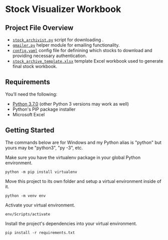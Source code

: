 # Stock Visualizer Workbook


## Project File Overview

- [`stock_archivist.py`](stock_archivist.py) script for downloading .
- [`gmailer.py`](gmailer.py) helper module for emailing functionality.
- [`config.yaml`](config.yaml) config file for definining which stocks to download and providing necessary authentication.
- [`stock_archive_template.xlsx`](stock_archive_template.xlsx) template Excel workbook used to generate final stock workbook.

## Requirements

You’ll need the following:

- [Python 3.7.0](https://www.python.org/downloads/release/python-368/) (other Python 3 versions may work as well)
- Python's PIP package installer
- Microsoft Excel

## Getting Started

The commands below are for Windows and my Python alias is "python" but yours may be "python3", "py -3", etc.

Make sure you have the virtualenv package in your global Python environment.

```
python -m pip install virtualenv
```

Move this project to its own folder and setup a virtual environment inside of it.

```
python -m venv env
```

Activate your virtual environment.

```
env/Scripts/activate
```

Install the project's dependencies into your virtual environment.

```
pip install -r requirements.txt
```
